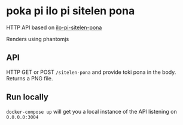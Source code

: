 # poka pi ilo pi sitelen pona

HTTP API based on [ilo-pi-sitelen-pona](https://github.com/toki-pona/ilo-pi-sitelen-pona/)

Renders using phantomjs

## API

HTTP GET or POST `/sitelen-pona` and provide toki pona in the body. Returns a PNG file.

## Run locally

`docker-compose up` will get you a local instance of the API listening on `0.0.0.0:3004`
